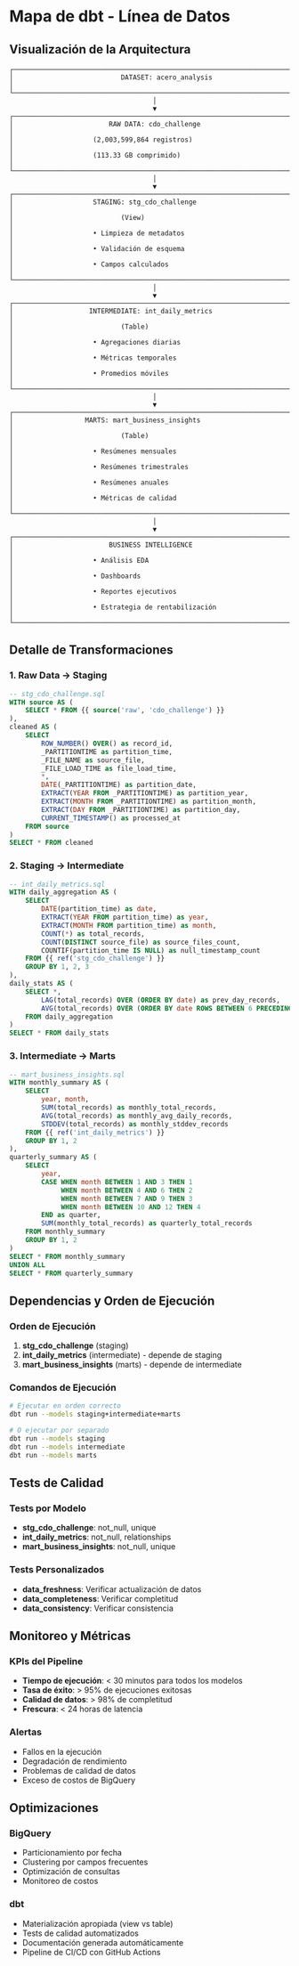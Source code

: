 # Mapa de dbt - Línea de Datos

## Visualización de la Arquitectura

```
┌─────────────────────────────────────────────────────────────────────────────┐
│                           DATASET: acero_analysis                         │
└─────────────────────────────────────────────────────────────────────────────┘
                                    │
                                    ▼
┌─────────────────────────────────────────────────────────────────────────────┐
│                        RAW DATA: cdo_challenge                            │
│                    (2,003,599,864 registros)                              │
│                    (113.33 GB comprimido)                                 │
└─────────────────────────────────────────────────────────────────────────────┘
                                    │
                                    ▼
┌─────────────────────────────────────────────────────────────────────────────┐
│                    STAGING: stg_cdo_challenge                             │
│                           (View)                                          │
│                    • Limpieza de metadatos                                │
│                    • Validación de esquema                                │
│                    • Campos calculados                                    │
└─────────────────────────────────────────────────────────────────────────────┘
                                    │
                                    ▼
┌─────────────────────────────────────────────────────────────────────────────┐
│                   INTERMEDIATE: int_daily_metrics                         │
│                           (Table)                                         │
│                    • Agregaciones diarias                                 │
│                    • Métricas temporales                                  │
│                    • Promedios móviles                                    │
└─────────────────────────────────────────────────────────────────────────────┘
                                    │
                                    ▼
┌─────────────────────────────────────────────────────────────────────────────┐
│                  MARTS: mart_business_insights                            │
│                           (Table)                                         │
│                    • Resúmenes mensuales                                  │
│                    • Resúmenes trimestrales                               │
│                    • Resúmenes anuales                                    │
│                    • Métricas de calidad                                  │
└─────────────────────────────────────────────────────────────────────────────┘
                                    │
                                    ▼
┌─────────────────────────────────────────────────────────────────────────────┐
│                        BUSINESS INTELLIGENCE                              │
│                    • Análisis EDA                                         │
│                    • Dashboards                                           │
│                    • Reportes ejecutivos                                  │
│                    • Estrategia de rentabilización                        │
└─────────────────────────────────────────────────────────────────────────────┘
```

## Detalle de Transformaciones

### 1. Raw Data → Staging
```sql
-- stg_cdo_challenge.sql
WITH source AS (
    SELECT * FROM {{ source('raw', 'cdo_challenge') }}
),
cleaned AS (
    SELECT 
        ROW_NUMBER() OVER() as record_id,
        _PARTITIONTIME as partition_time,
        _FILE_NAME as source_file,
        _FILE_LOAD_TIME as file_load_time,
        *,
        DATE(_PARTITIONTIME) as partition_date,
        EXTRACT(YEAR FROM _PARTITIONTIME) as partition_year,
        EXTRACT(MONTH FROM _PARTITIONTIME) as partition_month,
        EXTRACT(DAY FROM _PARTITIONTIME) as partition_day,
        CURRENT_TIMESTAMP() as processed_at
    FROM source
)
SELECT * FROM cleaned
```

### 2. Staging → Intermediate
```sql
-- int_daily_metrics.sql
WITH daily_aggregation AS (
    SELECT 
        DATE(partition_time) as date,
        EXTRACT(YEAR FROM partition_time) as year,
        EXTRACT(MONTH FROM partition_time) as month,
        COUNT(*) as total_records,
        COUNT(DISTINCT source_file) as source_files_count,
        COUNTIF(partition_time IS NULL) as null_timestamp_count
    FROM {{ ref('stg_cdo_challenge') }}
    GROUP BY 1, 2, 3
),
daily_stats AS (
    SELECT *,
        LAG(total_records) OVER (ORDER BY date) as prev_day_records,
        AVG(total_records) OVER (ORDER BY date ROWS BETWEEN 6 PRECEDING AND CURRENT ROW) as moving_avg_7d
    FROM daily_aggregation
)
SELECT * FROM daily_stats
```

### 3. Intermediate → Marts
```sql
-- mart_business_insights.sql
WITH monthly_summary AS (
    SELECT 
        year, month,
        SUM(total_records) as monthly_total_records,
        AVG(total_records) as monthly_avg_daily_records,
        STDDEV(total_records) as monthly_stddev_records
    FROM {{ ref('int_daily_metrics') }}
    GROUP BY 1, 2
),
quarterly_summary AS (
    SELECT 
        year,
        CASE WHEN month BETWEEN 1 AND 3 THEN 1
             WHEN month BETWEEN 4 AND 6 THEN 2
             WHEN month BETWEEN 7 AND 9 THEN 3
             WHEN month BETWEEN 10 AND 12 THEN 4
        END as quarter,
        SUM(monthly_total_records) as quarterly_total_records
    FROM monthly_summary
    GROUP BY 1, 2
)
SELECT * FROM monthly_summary
UNION ALL
SELECT * FROM quarterly_summary
```

## Dependencias y Orden de Ejecución

### Orden de Ejecución
1. **stg_cdo_challenge** (staging)
2. **int_daily_metrics** (intermediate) - depende de staging
3. **mart_business_insights** (marts) - depende de intermediate

### Comandos de Ejecución
```bash
# Ejecutar en orden correcto
dbt run --models staging+intermediate+marts

# O ejecutar por separado
dbt run --models staging
dbt run --models intermediate
dbt run --models marts
```

## Tests de Calidad

### Tests por Modelo
- **stg_cdo_challenge**: not_null, unique
- **int_daily_metrics**: not_null, relationships
- **mart_business_insights**: not_null, unique

### Tests Personalizados
- **data_freshness**: Verificar actualización de datos
- **data_completeness**: Verificar completitud
- **data_consistency**: Verificar consistencia

## Monitoreo y Métricas

### KPIs del Pipeline
- **Tiempo de ejecución**: < 30 minutos para todos los modelos
- **Tasa de éxito**: > 95% de ejecuciones exitosas
- **Calidad de datos**: > 98% de completitud
- **Frescura**: < 24 horas de latencia

### Alertas
- Fallos en la ejecución
- Degradación de rendimiento
- Problemas de calidad de datos
- Exceso de costos de BigQuery

## Optimizaciones

### BigQuery
- Particionamiento por fecha
- Clustering por campos frecuentes
- Optimización de consultas
- Monitoreo de costos

### dbt
- Materialización apropiada (view vs table)
- Tests de calidad automatizados
- Documentación generada automáticamente
- Pipeline de CI/CD con GitHub Actions
